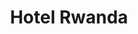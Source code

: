 ---
layout: post
title: Hotel Rwanda
director: Terry George
year: 2004
cover: https://images.mubicdn.net/images/film/1928/cache-36723-1626891807/image-w1280.jpg
imdb_id: tt0395169
---